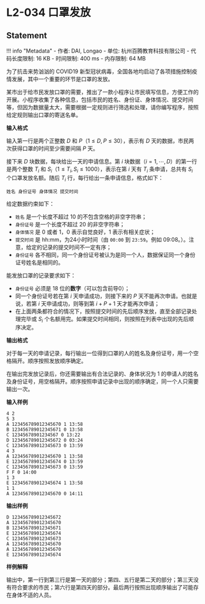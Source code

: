 
# L2-034 口罩发放

## Statement

!!! info "Metadata"
    - 作者: DAI, Longao
    - 单位: 杭州百腾教育科技有限公司
    - 代码长度限制: 16 KB
    - 时间限制: 400 ms
    - 内存限制: 64 MB

为了抗击来势汹汹的  COVID19 新型冠状病毒，全国各地均启动了各项措施控制疫情发展，其中一个重要的环节是口罩的发放。

某市出于给市民发放口罩的需要，推出了一款小程序让市民填写信息，方便工作的开展。小程序收集了各种信息，包括市民的姓名、身份证、身体情况、提交时间等，但因为数据量太大，需要根据一定规则进行筛选和处理，请你编写程序，按照给定规则输出口罩的寄送名单。

**输入格式**

输入第一行是两个正整数 $D$ 和 $P$（$1 \le D, P \le 30$），表示有 $D$ 天的数据，市民两次获得口罩的时间至少需要间隔 $P$ 天。

接下来 $D$ 块数据，每块给出一天的申请信息。第 $i$ 块数据（$i=1, \cdots , D$）的第一行是两个整数 $T_i$ 和 $S_i$（$1 \le T_i, S_i \le 1000$），表示在第 $i$ 天有 $T_i$ 条申请，总共有 $S_i$ 个口罩发放名额。随后 $T_i$ 行，每行给出一条申请信息，格式如下：
```
姓名 身份证号 身体情况 提交时间
```
给定数据约束如下：
* `姓名` 是一个长度不超过 10 的不包含空格的非空字符串；
* `身份证号` 是一个长度不超过 20 的非空字符串；
* `身体情况` 是 0 或者 1，0 表示自觉良好，1 表示有相关症状；
* `提交时间` 是 hh:mm，为24小时时间（由 ``00:00`` 到 ``23:59``。例如 09:08。）。注意，给定的记录的提交时间不一定有序；
* `身份证号` 各不相同，同一个身份证号被认为是同一个人，数据保证同一个身份证号姓名是相同的。

能发放口罩的记录要求如下：
* `身份证号` 必须是 18 位的**数字**（可以包含前导0）；
* 同一个身份证号若在第 $i$ 天申请成功，则接下来的 $P$ 天不能再次申请。也就是说，若第 $i$ 天申请成功，则等到第 $i + P + 1$ 天才能再次申请；
* 在上面两条都符合的情况下，按照提交时间的先后顺序发放，直至全部记录处理完毕或 $S_i$ 个名额用完。如果提交时间相同，则按照在列表中出现的先后顺序决定。

**输出格式**

对于每一天的申请记录，每行输出一位得到口罩的人的姓名及身份证号，用一个空格隔开。顺序按照发放顺序确定。

在输出完发放记录后，你还需要输出有合法记录的、身体状况为 1 的申请人的姓名及身份证号，用空格隔开。顺序按照申请记录中出现的顺序确定，同一个人只需要输出一次。

**输入样例**

```plaintext
4 2
5 3
A 123456789012345670 1 13:58
B 123456789012345671 0 13:58
C 12345678901234567 0 13:22
D 123456789012345672 0 03:24
C 123456789012345673 0 13:59
4 3
A 123456789012345670 1 13:58
E 123456789012345674 0 13:59
C 123456789012345673 0 13:59
F F 0 14:00
1 3
E 123456789012345674 1 13:58
1 1
A 123456789012345670 0 14:11
```

**输出样例**

```plaintext
D 123456789012345672
A 123456789012345670
B 123456789012345671
E 123456789012345674
C 123456789012345673
A 123456789012345670
A 123456789012345670
E 123456789012345674
```

**样例解释**

输出中，第一行到第三行是第一天的部分；第四、五行是第二天的部分；第三天没有符合要求的市民；第六行是第四天的部分。最后两行按照出现顺序输出了可能存在身体不适的人员。

